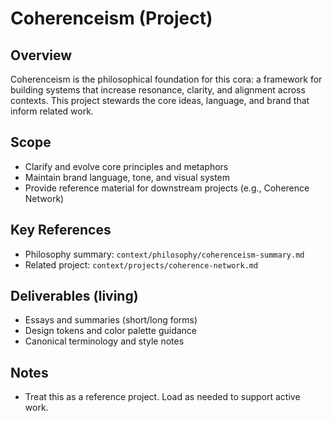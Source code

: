 # Coherenceism (Project)

## Overview
Coherenceism is the philosophical foundation for this cora: a framework for building systems that increase resonance, clarity, and alignment across contexts. This project stewards the core ideas, language, and brand that inform related work.

## Scope
- Clarify and evolve core principles and metaphors
- Maintain brand language, tone, and visual system
- Provide reference material for downstream projects (e.g., Coherence Network)

## Key References
- Philosophy summary: `context/philosophy/coherenceism-summary.md`
- Related project: `context/projects/coherence-network.md`

## Deliverables (living)
- Essays and summaries (short/long forms)
- Design tokens and color palette guidance
- Canonical terminology and style notes

## Notes
- Treat this as a reference project. Load as needed to support active work.
